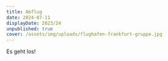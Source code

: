 ```yaml
---
title: Abflug
date: 2024-07-11
displayDate: 2023/24
unpublished: true
cover: /assets/img/uploads/flughafen-frankfurt-gruppe.jpg
---
```


Es geht los!

